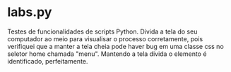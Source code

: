 # labs.py
Testes de funcionalidades de scripts Python.
Divida a tela do seu computador ao meio para  visualisar o processo corretamente,  pois verifiquei
que a manter a tela cheia pode haver bug em uma classe css no seletor home chamada "menu".
Mantendo a tela divida o elemento é identificado, perfeitamente.
